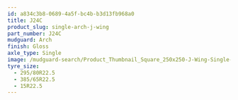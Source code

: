 ```yaml
---
id: a834c3b8-0689-4a5f-bc4b-b3d13fb968a0
title: J24C
product_slug: single-arch-j-wing
part_number: J24C
mudguard: Arch
finish: Gloss
axle_type: Single
image: /mudguard-search/Product_Thumbnail_Square_250x250-J-Wing-Single-Arch.jpg
tyre_size:
  - 295/80R22.5
  - 385/65R22.5
  - 15R22.5
---
```

